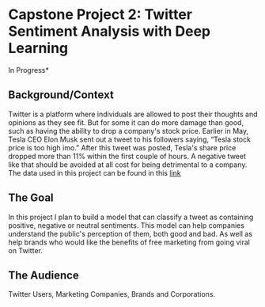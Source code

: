 # Capstone Project 2: Twitter Sentiment Analysis with Deep Learning 
In Progress*

## Background/Context

Twitter is a platform where individuals are allowed to  post their thoughts and opinions as they see fit. But for some it can do more damage than good, such as having the ability to drop a company's stock price. Earlier in May, Tesla CEO Elon Musk sent out a tweet to his followers saying, “Tesla stock price is too high imo.” After this tweet was posted, Tesla's share price dropped more than 11% within the first couple of hours. A negative tweet like that should be avoided at all cost for being detrimental to a company. The data used in this project can be found in this [link](https://www.kaggle.com/c/tweet-sentiment-extraction)

## The Goal

In this project I plan to build a model that can classify a tweet as containing  positive, negative or neutral sentiments. This model can help companies understand the public's perception of them, both good and bad. As well as help brands who would like the benefits of free marketing from going viral on Twitter.

## The Audience 

Twitter Users, Marketing Companies, Brands and Corporations.
